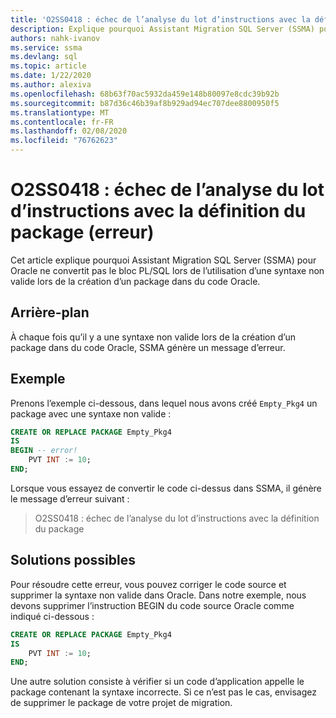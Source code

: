 ```yaml
---
title: 'O2SS0418 : échec de l’analyse du lot d’instructions avec la définition du package (erreur)'
description: Explique pourquoi Assistant Migration SQL Server (SSMA) pour Oracle ne convertit pas le bloc PL/SQL lors de l’utilisation d’une syntaxe non valide lors de la création d’un package dans du code Oracle.
authors: nahk-ivanov
ms.service: ssma
ms.devlang: sql
ms.topic: article
ms.date: 1/22/2020
ms.author: alexiva
ms.openlocfilehash: 68b63f70ac5932da459e148b80097e8cdc39b92b
ms.sourcegitcommit: b87d36c46b39af8b929ad94ec707dee8800950f5
ms.translationtype: MT
ms.contentlocale: fr-FR
ms.lasthandoff: 02/08/2020
ms.locfileid: "76762623"
---
```

# <a name="o2ss0418-failed-to-parse-statement-batch-with-package-definition-error"></a>O2SS0418 : échec de l’analyse du lot d’instructions avec la définition du package (erreur)

Cet article explique pourquoi Assistant Migration SQL Server (SSMA) pour Oracle ne convertit pas le bloc PL/SQL lors de l’utilisation d’une syntaxe non valide lors de la création d’un package dans du code Oracle.

## <a name="background"></a>Arrière-plan

À chaque fois qu’il y a une syntaxe non valide lors de la création d’un package dans du code Oracle, SSMA génère un message d’erreur.

## <a name="example"></a>Exemple

Prenons l’exemple ci-dessous, dans lequel nous avons créé `Empty_Pkg4` un package avec une syntaxe non valide :

```sql
CREATE OR REPLACE PACKAGE Empty_Pkg4
IS
BEGIN -- error!
    PVT INT := 10;
END;
```

Lorsque vous essayez de convertir le code ci-dessus dans SSMA, il génère le message d’erreur suivant :

> O2SS0418 : échec de l’analyse du lot d’instructions avec la définition du package

## <a name="possible-remedies"></a>Solutions possibles

Pour résoudre cette erreur, vous pouvez corriger le code source et supprimer la syntaxe non valide dans Oracle. Dans notre exemple, nous devons supprimer l’instruction BEGIN du code source Oracle comme indiqué ci-dessous :

```sql
CREATE OR REPLACE PACKAGE Empty_Pkg4
IS
    PVT INT := 10;
END;
```

Une autre solution consiste à vérifier si un code d’application appelle le package contenant la syntaxe incorrecte. Si ce n’est pas le cas, envisagez de supprimer le package de votre projet de migration.
